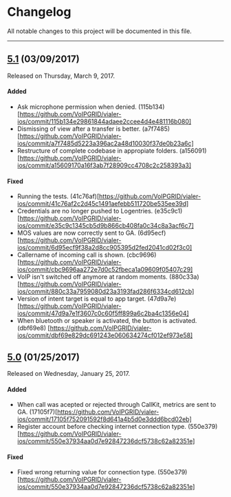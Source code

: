 # Changelog
All notable changes to this project will be documented in this file.

---
## [5.1](https://github.com/VoIPGRID/vialer-ios/tree/5.1) (03/09/2017)
Released on Thursday, March 9, 2017.

#### Added
* Ask microphone permission when denied. (115b134)[https://github.com/VoIPGRID/vialer-ios/commit/115b134e29861844adaee2ccee4d4e481116b080]
* Dismissing of view after a transfer is better. (a7f7485)[https://github.com/VoIPGRID/vialer-ios/commit/a7f7485d5223a396ac2a48d10030f37de0b23a6c]
* Restructure of complete codebase in appropiate folders. (a156091)[https://github.com/VoIPGRID/vialer-ios/commit/a15609170a16f3ab7f28909cc4708c2c258393a3]

#### Fixed
* Running the tests. (41c76af)[https://github.com/VoIPGRID/vialer-ios/commit/41c76af2c2d45c1491aefebb511720be535ee39d]
* Credentials are no longer pushed to Logentries. (e35c9c1)[https://github.com/VoIPGRID/vialer-ios/commit/e35c9c1345cb5d9b866cb408fa0c34c8a3acf6c7]
* MOS values are now correctly sent to GA. (6d95ecf)[https://github.com/VoIPGRID/vialer-ios/commit/6d95ecf9f38a2d8cc905395d2fed2041cd02f3c0]
* Callername of incoming call is shown. (cbc9696)[https://github.com/VoIPGRID/vialer-ios/commit/cbc9696aa272e7d0c52fbeca1a09609f05407c29]
* VoIP isn't switched off anymore at random moments. (880c33a)[https://github.com/VoIPGRID/vialer-ios/commit/880c33a7959080d23a3193fad286f6334cd612cb]
* Version of intent target is equal to app target. (47d9a7e)[https://github.com/VoIPGRID/vialer-ios/commit/47d9a7e1f3607c0c60f5ff899a6c2ba4c1356e04]
* When bluetooth or speaker is activated, the button is activated. (dbf69e8) [https://github.com/VoIPGRID/vialer-ios/commit/dbf69e829dc691243e060634274cf012ef973e58]


## [5.0](https://github.com/VoIPGRID/vialer-ios/tree/5.0) (01/25/2017)
Released on Wednesday, January 25, 2017.

#### Added
* When call was acepted or rejected through CallKit, metrics are sent to GA. (17105f7)[https://github.com/VoIPGRID/vialer-ios/commit/17105f752091592f8d641a4b5d0e3ddd6bcd02eb]
* Register account before checking internet connection type. (550e379)[https://github.com/VoIPGRID/vialer-ios/commit/550e37934aa0d7e92847236dcf5738c62a82351e]

#### Fixed
* 	Fixed wrong returning value for connection type. (550e379)[https://github.com/VoIPGRID/vialer-ios/commit/550e37934aa0d7e92847236dcf5738c62a82351e]
